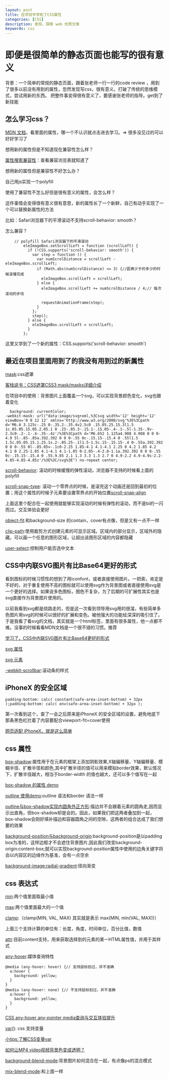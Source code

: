 ```yaml
---
layout: post
title: 在项目中学到了CSS属性
categories: [CSS]
description: 发现，探索 web 优质文章
keywords: css 
---
```


# 即便是很简单的静态页面也能写的很有意义
背景：一个简单的常规的静态页面，跟着张老师一行一行的code review ，用到了很多以前没有用到的属性，忽然发现写css，很有意义。打破了传统的思维模式，尝试用新的东西。
把整件事变得很有意义了，要感谢张老师的指导。get到了新技能

## 怎么学习css？

[MDN 文档](https://developer.mozilla.org/en-US/docs/Web/CSS/Reference)，看里面的属性，哪一个不认识就点击进去学习。=> 很多没见过的可以好好学习了

想用新的属性但是不知道现在兼容性怎么样？

[属性搜索兼容性](https://caniuse.com/)：查看兼容浏览表就知道了

想用新的属性但是兼容性不好怎么办？

自己用js实现一个polyfill

使用了兼容性不怎么好但是很有意义的属性，会怎么样？

这件事情会变得很有意义很有意思，新的属性长了一个新鲜，自己有动手实现了一个可以替换新属性的方法

比如：Safari浏览器下的平滑滚动不支持scroll-behavior: smooth？

怎么兼容？

```
    // polyfill Safari浏览器下的平滑滚动
        eleImageBox.setScrollLeft = function (scrollLeft) {
          if (!CSS.supports('scroll-behavior: smooth')) {
            var step = function () {
              var numScrolDistance = scrollLeft - eleImageBox.scrollLeft;
              if (Math.abs(numScrolDistance) <= 3) {//距离少于的多少的时候滚懂完成
                eleImageBox.scrollLeft = scrollLeft;
              } else {
                eleImageBox.scrollLeft += numScrolDistance / 4;// 每次滚动的步伐

                requestAnimationFrame(step);
              }
            };
            step();
          } else {
            eleImageBox.scrollLeft = scrollLeft;
          }
        };
```
这里又学到了一个新的属性：CSS.supports('scroll-behavior: smooth')

## 最近在项目里面用到了的我没有用到过的新属性
[mask](https://developer.mozilla.org/en-US/docs/Web/CSS/mask):css遮罩

[客栈说书：CSS遮罩CSS3 mask/masks详细介绍](https://www.zhangxinxu.com/wordpress/2017/11/css-css3-mask-masks/)

在项目中的使用：背景图片上面覆盖一个svg，可以实现背景颜色变化，svg也跟着变化

```
  background: currentColor;
-webkit-mask: url("data:image/svg+xml,%3Csvg width='12' height='12' viewBox='0 0 12 12' xmlns='http://www.w3.org/2000/svg'%3E%3Cpath d='M6.6 3.125c-.25 0-.35.2-.35.4v2.5c0 .15.05.25.15.3l1.5 1c.05.05.15.05.2.05.1 0 .25-.05.3-.15.1-.15.05-.4-.1-.5l-1.35-.9v-2.3c0-.2-.1-.4-.35-.4z'/%3E%3Cpath d='M6.652 1.125a4.908 4.908 0 0 0-4.9 5l-.85-.85a.392.392 0 0 0-.55 0c-.15.15-.15.4 0 .55l1.5 1.5c.05.05.15.1.25.1s.2-.05.25-.1l1.5-1.5c.15-.15.15-.4 0-.55a.392.392 0 0 0-.55 0l-.85.85v-.1c0-2.25 1.85-4.1 4.1-4.1 2.25 0 4.2 1.85 4.2 4.1 0 2.25-1.85 4.1-4.1 4.1-1.05 0-2.05-.4-2.8-1.1a.392.392 0 0 0-.55 0c-.15.15-.15.4 0 .55.9.85 2.1 1.3 3.3 1.3 2.7 0 4.9-2.2 4.9-4.9s-2.2-4.85-4.85-4.85z'/%3E%3C/svg%3E") no-repeat center;
```

[scroll-behavior](https://developer.mozilla.org/en-US/docs/Web/CSS/scroll-behavior): 滚动的时候缓慢的弹性滚动，浏览器不支持的时候看上面的polyfill

[scroll-snap-type](https://developer.mozilla.org/en-US/docs/Web/CSS/scroll-snap-type): 滚动一个零界点的时候，是滚完这个动画还是回到最初的位置；用这个属性的时候子元素要设置零界点的开始位置[scroll-snap-align](https://developer.mozilla.org/en-US/docs/Web/CSS/scroll-snap-align)

上面这里个配合在一起使用就能够实现滚动的时候有弹性的滚动，而不是bi的一闪而过。交互体验会更好

[object-fit](https://developer.mozilla.org/en-US/docs/Web/CSS/object-fit):和background-size 的contain，cover有点像，但是又有一点不一样

[clip-path](https://developer.mozilla.org/zh-CN/docs/Web/CSS/clip-path):使用裁剪方式创建元素的可显示区域。区域内的部分显示，区域外的隐藏。可以画一个任意的图形区域，让超出该图形区域的内容都隐藏

[user-select](https://developer.mozilla.org/zh-CN/docs/Web/CSS/user-select):控制用户能否选中文本
## CSS中内联SVG图片有比Base64更好的形式

看到图标的时候习惯性的想到了用iconfont，或者直接使用图片。一把索，肯定是不好的，对于重复使用不高的图标就可以使用svg作为背景图或者直接使用svg是一个更好的选择。如果说多色图标，图色不复杂，为了后期的可扩展性其实也是svg直接作为背景图片使用的。

以前我看到svg都是绕路走的，但是这一次看到领导用svg用的很溜，有些简单多色图片用svg的时候可以很好的扩展和变色。被他强大的功能给深深的吸引住了。于是我看了看svg的文档，其实就是一个html标签，里面有很多属性，他一点都不难。没事的时候看看MDN文档是一个很不错的习惯。推荐

[学习了，CSS中内联SVG图片有比Base64更好的形式](https://www.zhangxinxu.com/wordpress/2018/08/css-svg-background-image-base64-encode/)

[svg 属性](https://developer.mozilla.org/en-US/docs/Web/SVG/Attribute)

[svg 元素](https://developer.mozilla.org/en-US/docs/Web/SVG/Element)


[-webkit-scrollbar](https://developer.mozilla.org/zh-CN/docs/Web/CSS/::-webkit-scrollbar):滚动条的样式

## iPhoneX 的安全区域
```
padding-bottom: calc( constant(safe-area-inset-bottom) + 32px );padding-bottom: calc( env(safe-area-inset-bottom) + 32px );
```
第一次看到这个，查了一会之后原来是iPhoneX 的安全区域的设置，避免地底下那条黑色杠拦着了内容要配合viewport-fit=cover使用

[网页适配 iPhoneX，就是这么简单](https://aotu.io/notes/2017/11/27/iphonex/index.html)


## css 属性

[box-shadow](https://developer.mozilla.org/zh-CN/docs/Web/CSS/box-shadow#spread-radius):属性用于在元素的框架上添加阴影效果,X轴偏移量、Y轴偏移量、模糊半径、扩散半径和颜色,其中扩散半径的值可以用来模拟border效果，默认情况下，扩散半径越大，相当于border-width 的值也越大，还可以多个值写在一起

[box-shadow 的属性 demo](https://codepen.io/qingchuang/pen/NWbQjQP)


[outline 使用demo](https://codepen.io/qingchuang/pen/JjbgJdv):outline 语法和border 语法一样

[outline与box-shadow实现内圆角外正方形](https://codepen.io/qingchuang/pen/rNWXzVQ):描边并不会跟着元素的圆角走,因而显示出直角，但box-shadow却是会的。因此，如果我们把这两者叠加到一起，box-shadow会刚好填补描边和容器圆角之间的空隙，这两者的组合达成了我们想要的效果

[background-position与background-origin](https://codepen.io/qingchuang/pen/gOLVRob):background-position是以padding box为准的，这样边框才不会遮住背景图片,因此我们改变background-origin:content-box;就可以实现background-position属性中使用的边角关键字将会以内容区的边缘作为基准，会有一点空余


[background-image:radial-gradient](https://codepen.io/qingchuang/pen/poNMZPe):径向渐变


## css 表达式
[min](https://developer.mozilla.org/zh-CN/docs/Web/CSS/min):两个值里面取最小值

[max](https://developer.mozilla.org/en-US/docs/Web/CSS/max):两个值里面最大的一个值

[clamp](https://developer.mozilla.org/en-US/docs/Web/CSS/clamp()):（clamp(MIN, VAL, MAX) 其实就是表示 max(MIN, min(VAL, MAX))）

上面三个支持计算的单位有：长度，角度，时间单位，百分比值，数值


[attr](https://developer.mozilla.org/zh-CN/docs/Web/CSS/attr()):目前content支持，用来获取选择到的元素的某一HTML属性值，并用于其样式

[any-hover](https://developer.mozilla.org/zh-CN/docs/Web/CSS/@media/any-hover):媒体查询特性

```
@media (any-hover: hover) {// 支持鼠标划过，并不准确
  a:hover {
    background: yellow;
  }
}
@media (any-hover: none) {// 不支持鼠标划过，并不准确
  a:hover {
    background: yellow;
  }
}
```

[CSS any-hover any-pointer media查询与交互体验提升](https://www.zhangxinxu.com/wordpress/2020/01/css-any-hover-media/)


[var()](https://developer.mozilla.org/zh-CN/docs/Web/CSS/var()): css 支持变量

[小tips:了解CSS变量var](https://www.zhangxinxu.com/wordpress/2016/11/css-css3-variables-var/)

[如何让MP4 video视频背景色变成透明？](https://www.zhangxinxu.com/wordpress/2019/05/mp4-video-background-transparent/)

[background-blend-mode](https://developer.mozilla.org/zh-CN/docs/Web/CSS/background-blend-mode):背景图片如何混合在一起，有点像ps的混合模式

[mix-blend-mode](https://developer.mozilla.org/zh-CN/docs/Web/CSS/mix-blend-mode):和上面一样
